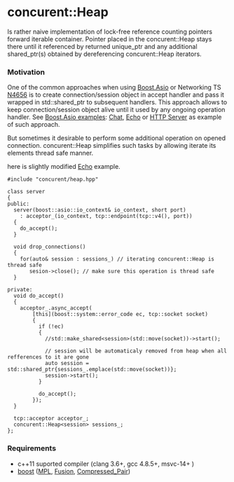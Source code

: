 # concurent::Heap
Is rather naive implementation of lock-free reference counting pointers forward iterable container. Pointer placed in the concurent::Heap stays there until it referenced by returned unique\_ptr and any additional shared\_ptr(s) obtained by dereferencing concurent::Heap iterators.

### Motivation
One of the common approaches when using [Boost.Asio](http://www.boost.org/doc/libs/1_66_0/doc/html/boost_asio.html) or Networking TS [N4656](http://www.open-std.org/jtc1/sc22/wg21/docs/papers/2017/n4656.pdf) is to create connection/session object in accept handler and pass it wrapped in std::shared\_ptr to subsequent handlers. This approach allows to keep connection/session object alive until it used by any ongoing operation handler. See [Boost.Asio examples](http://www.boost.org/doc/libs/1_66_0/doc/html/boost_asio/examples/cpp11_examples.html):
[Chat](http://www.boost.org/doc/libs/1_66_0/doc/html/boost_asio/example/cpp11/chat/chat_server.cpp), 
[Echo](http://www.boost.org/doc/libs/1_66_0/doc/html/boost_asio/example/cpp11/echo/async_tcp_echo_server.cpp)
or [HTTP Server](http://www.boost.org/doc/libs/1_55_0/doc/html/boost_asio/example/cpp11/http/server/server.cpp) as example of such approach.

But sometimes it desirable to perform some additional operation on opened connection.
concurent::Heap simplifies such tasks by allowing iterate its elements thread safe manner.

here is slightly modified [Echo](http://www.boost.org/doc/libs/1_66_0/doc/html/boost_asio/example/cpp11/echo/async_tcp_echo_server.cpp) example.
```
#include "concurent/heap.hpp"

class server
{
public:
  server(boost::asio::io_context& io_context, short port)
    : acceptor_(io_context, tcp::endpoint(tcp::v4(), port))
  {
    do_accept();
  }

  void drop_connections()
  {
	for(auto& session : sessions_) // iterating concurent::Heap is thread safe
	   sesion->close(); // make sure this operation is thread safe 
  }

private:
  void do_accept()
  {
    acceptor_.async_accept(
        [this](boost::system::error_code ec, tcp::socket socket)
        {
          if (!ec)
          {
            //std::make_shared<session>(std::move(socket))->start();

			// session will be automaticaly removed from heap when all refferences to it are gone
			auto session = std::shared_ptr{sessions_.emplace(std::move(socket))}; 
			session->start();  
          }

          do_accept();
        });
  }

  tcp::acceptor acceptor_;
  concurent::Heap<session> sessions_;
};

```

### Requirements
 - c++11 suported compiler (clang 3.6+, gcc 4.8.5+, msvc-14+ )
 - [boost](http://www.boost.org) ([MPL](http://www.boost.org/doc/libs/1_66_0/libs/mpl/doc/index.html), [Fusion](http://www.boost.org/doc/libs/1_66_0/libs/fusion/doc/html/), [Compressed_Pair](http://www.boost.org/doc/libs/1_66_0/libs/utility/doc/html/compressed_pair.html))

